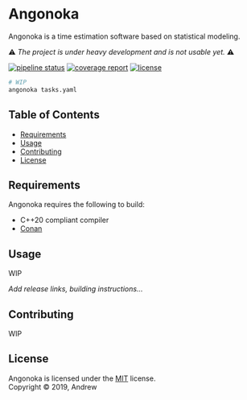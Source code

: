 # Angonoka

Angonoka is a time estimation software based on statistical modeling.

:warning: *The project is under heavy development and is not usable yet.* :warning:

[![pipeline status](https://gitlab.com/signal9/angonoka/badges/master/pipeline.svg)](https://gitlab.com/signal9/angonoka/commits/master)
[![coverage report](https://gitlab.com/signal9/angonoka/badges/master/coverage.svg)](https://gitlab.com/signal9/angonoka/commits/master)
[![license](https://img.shields.io/badge/license-MIT-green)](/LICENSE)


```bash
# WIP
angonoka tasks.yaml
```

## Table of Contents

  * [Requirements](#requirements)
  * [Usage](#usage)
  * [Contributing](#contributing)
  * [License](#license)

## Requirements

Angonoka requires the following to build:

* C++20 compliant compiler
* [Conan][conan]

## Usage

WIP

*Add release links, building instructions...*

## Contributing

WIP

## License

Angonoka is licensed under the [MIT](/LICENSE) license.  
Copyright &copy; 2019, Andrew

[conan]: https://conan.io/
[meson]: https://mesonbuild.com/

<!--
https://gist.github.com/rowanmanning/77f31b2392dda1b58674#file-readme-md
-->
